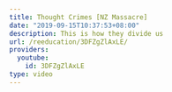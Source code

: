 ```yaml
---
title: Thought Crimes [NZ Massacre]
date: "2019-09-15T10:37:53+08:00"
description: This is how they divide us
url: /reeducation/3DFZgZlAxLE/
providers:
  youtube:
    id: 3DFZgZlAxLE
type: video
---
```

